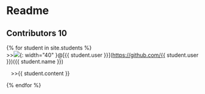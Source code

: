 # Readme 
## Contributors 10

{% for student in site.students %} <br />
\>><img src="{{ student.image }}">{: width="40" }@[{{ student.user }}](https://github.com/{{ student.user }})({{ student.name }})

  &nbsp;&nbsp;&nbsp;\>>{{ student.content }}

{% endfor %}
